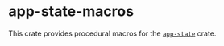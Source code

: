 # app-state-macros

This crate provides procedural macros for the
[`app-state`](https://crates.io/crates/app-state) crate.
